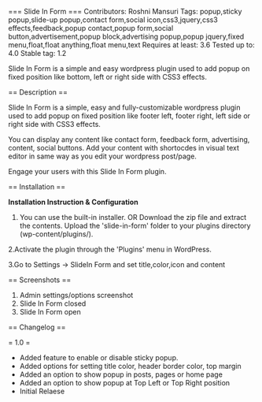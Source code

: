 
=== Slide In Form ===
Contributors: Roshni Mansuri
Tags: popup,sticky popup,slide-up popup,contact form,social icon,css3,jquery,css3 effects,feedback,popup contact,popup form,social button,advertisement,popup block,advertising popup,popup jquery,fixed menu,float,float anything,float menu,text
Requires at least: 3.6
Tested up to: 4.0
Stable tag: 1.2

Slide In Form is a simple and easy wordpress plugin used to add popup on fixed position like bottom, left or right side with CSS3 effects.

== Description ==

Slide In Form is a simple, easy and fully-customizable wordpress plugin used to add popup on fixed position like footer left, footer right, left side or right side with CSS3 effects.

You can display any content like contact form, feedback form, advertising, content, social buttons. Add your content with shortocdes in visual text editor in same way as you edit your wordpress post/page.

Engage your users with this Slide In Form plugin.

== Installation ==

**Installation Instruction & Configuration**  	

1. You can use the built-in installer. OR
Download the zip file and extract the contents. Upload the 'slide-in-form' folder to your plugins directory (wp-content/plugins/).

2.Activate the plugin through the 'Plugins' menu in WordPress. 	

3.Go to Settings -> SlideIn Form and set title,color,icon and content

== Screenshots ==

1. Admin settings/options screenshot
2. Slide In Form closed
3. Slide In Form open

== Changelog ==

= 1.0 =
* Added feature to enable or disable sticky popup.
* Added options for setting title color, header border color, top margin
* Added an option to show popup in posts, pages or home page
* Added an option to show popup at Top Left or Top Right position
* Initial Relaese

